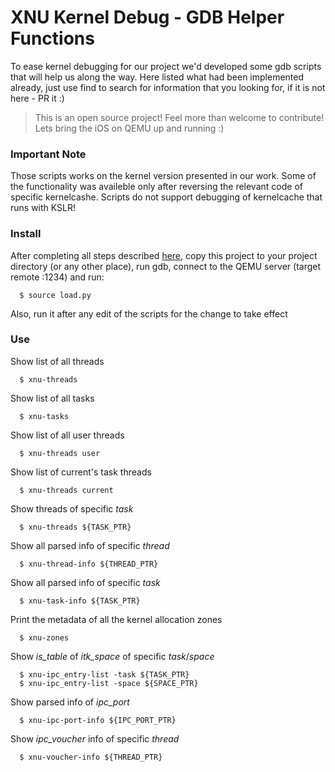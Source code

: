 # XNU Kernel Debug - GDB Helper Functions

To ease kernel debugging for our project we'd developed some gdb scripts that will help us along the way.
Here listed what had been implemented already, just use find to search for information that you looking for, if it is not here - PR it :) 

> This is an open source project! Feel more than welcome to contribute! Lets bring the iOS on QEMU up and running :)

### Important Note
Those scripts works on the kernel version presented in our work. Some of the functionality was availeble only after reversing the relevant code of specific kernelcashe. Scripts do not support debugging of kernelcache that runs with KSLR!

### Install
After completing all steps described [here](https://alephsecurity.com/2019/06/17/xnu-qemu-arm64-1/), copy this project to your project directory (or any other place), run gdb, connect to the QEMU server (target remote :1234) and run:
```shell
  $ source load.py
```
 Also, run it after any edit of the scripts for the change to take effect

### Use


Show list of all threads
```shell
  $ xnu-threads
```
Show list of all tasks
```shell
  $ xnu-tasks
```
Show list of all user threads
```shell
  $ xnu-threads user
```
Show list of current's task threads
```shell
  $ xnu-threads current
```
Show threads of specific *task*
```shell
  $ xnu-threads ${TASK_PTR}
```
Show all parsed info of specific *thread*
```shell
  $ xnu-thread-info ${THREAD_PTR}
```
Show all parsed info of specific *task*
```shell
  $ xnu-task-info ${TASK_PTR}
```
Print the metadata of all the kernel allocation zones
```shell
  $ xnu-zones
```
Show *is_table* of *itk_space* of specific *task*/*space*
```shell
  $ xnu-ipc_entry-list -task ${TASK_PTR}
  $ xnu-ipc_entry-list -space ${SPACE_PTR}
```
Show parsed info of *ipc_port*
```shell
  $ xnu-ipc-port-info ${IPC_PORT_PTR}
```
Show *ipc_voucher* info of specific *thread*
```shell
  $ xnu-voucher-info ${THREAD_PTR}
```
